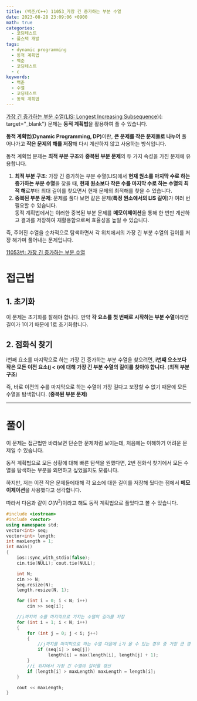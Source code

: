```yaml
---
title: (백준/C++) 11053_가장 긴 증가하는 부분 수열
date: 2023-08-28 23:09:06 +0900
math: true
categories:
  - 코딩테스트
  - 풀스택 개발
tags:
  - dynamic programming
  - 동적 계획법
  - 백준
  - 코딩테스트
  - c
keywords:
  - 백준
  - 수열
  - 코딩테스트
  - 동적 계획법
---
```


[가장 긴 증가하는 부분 수열(LIS: Longest Increasing Subsequence)](https://www.acmicpc.net/problem/11053){: target="_blank"} 문제는 <span class="keyword">**동적 계획법**</span>을 활용하여 풀 수 있습니다.

<span class="keyword">**동적 계획법(Dynamic Programming, DP)**</span>이란, <span class="font_highlight">**큰 문제를 작은 문제들로 나누어**</span> 풀어나가고 <span class="font_highlight">**작은 문제의 해를 저장**</span>해 다시 계산하지 않고 사용하는 방식입니다.

동적 계획법 문제는 **최적 부분 구조**와 **중복된 부분 문제**의 두 가지 속성을 가진 문제에 유용합니다.

1. **최적 부분 구조**: 가장 긴 증가하는 부분 수열(LIS)에서 **현재 원소를 마지막 수로 하는 증가하는 부분 수열**을 찾을 때, **현재 원소보다 작은 수를 마지막 수로 하는 수열의 최적 해**로부터 최대 길이를 찾으면서 현재 문제의 최적해를 찾을 수 있습니다.
2. **중복된 부분 문제**: 문제를 풀다 보면 같은 문제(**특정 원소에서의 LIS 길이**)가 여러 번 필요할 수 있습니다. <br> 동적 계획법에서는 이러한 중복된 부분 문제를 <span class="important">**메모이제이션**</span>을 통해 한 번만 계산하고 결과를 저장하여 재활용함으로써 효율성을 높일 수 있습니다.

즉, 주어진 수열을 순차적으로 탐색하면서 각 위치에서의 <span class="font_highlight">가장 긴 부분 수열의 길이를 저장 해가며 풀어내는 문제</span>입니다.

[11053번: 가장 긴 증가하는 부분 수열](https://www.acmicpc.net/problem/11053)

# 접근법

## 1. 초기화

이 문제는 초기화를 잘해야 합니다. 만약 <span class="important">**각 요소를 첫 번째로 시작하는 부분 수열**</span>이라면 길이가 1이기 때문에 1로 초기화합니다.

## 2. 점화식 찾기

i번째 요소를 마지막으로 하는 가장 긴 증가하는 부분 수열을 찾으려면, <span class="important">**i번째 요소보다 작은 모든 이전 요소(j < i)에 대해 가장 긴 부분 수열의 길이를 찾아야 합니다.**</span> (**최적 부분 구조**)

즉, 바로 이전의 수를 마지막으로 하는 수열이 가장 길다고 보장할 수 없기 때문에 모든 수열을 탐색합니다. (**중복된 부분 문제**)

---

# 풀이

이 문제는 접근법만 바라보면 단순한 문제처럼 보이는데, 처음에는 이해하기 어려운 문제일 수 있습니다.

동적 계획법으로 모든 상황에 대해 빠른 탐색을 원했다면, 2번 점화식 찾기에서 모든 수열을 탐색하는 부분을 외면하고 싶었을지도 모릅니다.

하지만, 저는 이전 작은 문제들에대해 각 요소에 대한 길이를 저장해 뒀다는 점에서 <span class="important">**메모이제이션**</span>을 사용했다고 생각합니다.

따라서 다음과 같이 $O(N^2)$이라고 해도 동적 계획법으로 풀었다고 볼 수 있습니다.

```cpp
#include <iostream>
#include <vector>
using namespace std;
vector<int> seq;
vector<int> length;
int maxLength = 1;
int main()
{
	ios::sync_with_stdio(false);
	cin.tie(NULL); cout.tie(NULL);

	int N;
	cin >> N;
	seq.resize(N);
	length.resize(N, 1);

	for (int i = 0; i < N; i++)
		cin >> seq[i];

	//i까지의 수를 마지막으로 가지는 수열의 길이를 저장
	for (int i = 1; i < N; i++)
	{
		for (int j = 0; j < i; j++)
		{
			//j까지를 마지막으로 하는 수열 다음에 i가 올 수 있는 경우 중 가장 큰 경우의 수를 저장한다.
			if (seq[i] > seq[j])
				length[i] = max(length[i], length[j] + 1);
		}
		//i 위치에서 가장 긴 수열의 길이를 갱신
		if (length[i] > maxLength) maxLength = length[i];
	}

	cout << maxLength;
}
```